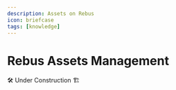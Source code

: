 ```yaml
---
description: Assets on Rebus
icon: briefcase
tags: [knowledge]
---
```


# Rebus Assets Management

🛠 Under Construction 🏗​